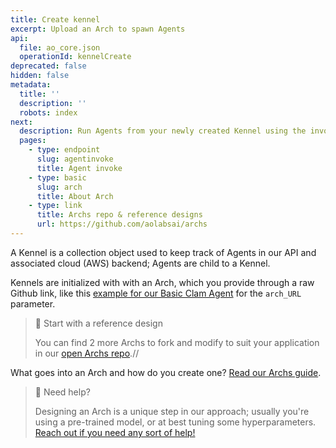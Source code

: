 ```yaml
---
title: Create kennel
excerpt: Upload an Arch to spawn Agents
api:
  file: ao_core.json
  operationId: kennelCreate
deprecated: false
hidden: false
metadata:
  title: ''
  description: ''
  robots: index
next:
  description: Run Agents from your newly created Kennel using the invoke API call
  pages:
    - type: endpoint
      slug: agentinvoke
      title: Agent invoke
    - type: basic
      slug: arch
      title: About Arch
    - type: link
      title: Archs repo & reference designs
      url: https://github.com/aolabsai/archs
---
```

A Kennel is a collection object used to keep track of Agents in our API and associated cloud (AWS) backend; Agents are child to a Kennel.

Kennels are initialized with with an Arch, which you provide through a raw Github link, like this [example for our Basic Clam Agent](https://raw.githubusercontent.com/aolabsai/archs/main/0_basic_clam.py) for the `arch_URL` parameter.

> 📘 Start with a reference design
>
> You can find 2 more Archs to fork and modify to suit your application in our [open Archs repo](https://github.com/aolabsai/archs).//

What goes into an Arch and how do you create one? [Read our Archs guide](https://docs.aolabs.ai/docs/arch).

> 🚧 Need help?
>
> Designing an Arch is a unique step in our approach; usually you're using a pre-trained model, or at best tuning some hyperparameters. [Reach out if you need any sort of help!](https://discord.gg/nHuJc4Y4n7)
